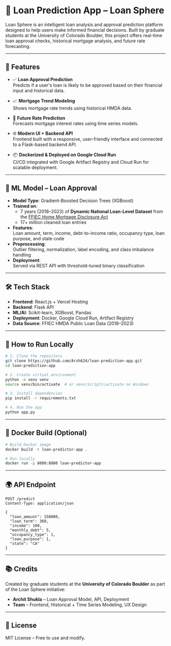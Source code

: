 
# 🏦 Loan Prediction App – Loan Sphere

Loan Sphere is an intelligent loan analysis and approval prediction platform designed to help users make informed financial decisions. Built by graduate students at the University of Colorado Boulder, this project offers real-time loan approval checks, historical mortgage analysis, and future rate forecasting.

---

## 🚀 Features

- ✅ **Loan Approval Prediction**  
  Predicts if a user's loan is likely to be approved based on their financial input and historical data.

- 📈 **Mortgage Trend Modeling**  
  Shows mortgage rate trends using historical HMDA data.

- 🔮 **Future Rate Prediction**  
  Forecasts mortgage interest rates using time series models.

- 🌐 **Modern UI + Backend API**  
  Frontend built with a responsive, user-friendly interface and connected to a Flask-based backend API.

- 📦 **Dockerized & Deployed on Google Cloud Run**  
  CI/CD integrated with Google Artifact Registry and Cloud Run for scalable deployment.

---

## 🧠 ML Model – Loan Approval

- **Model Type**: Gradient-Boosted Decision Trees (XGBoost)
- **Trained on**:  
  - 7 years (2018–2023) of **Dynamic National Loan-Level Dataset** from the [FFIEC Home Mortgage Disclosure Act](https://ffiec.cfpb.gov/data-publication/loan-level-datasets)
  - 17+ million cleaned loan entries
- **Features**:  
  Loan amount, term, income, debt-to-income ratio, occupancy type, loan purpose, and state code
- **Preprocessing**:  
  Outlier filtering, normalization, label encoding, and class imbalance handling
- **Deployment**:  
  Served via REST API with threshold-tuned binary classification

---

## 🛠️ Tech Stack

- **Frontend**: React.js + Vercel Hosting  
- **Backend**: Flask API  
- **ML/AI**: Scikit-learn, XGBoost, Pandas  
- **Deployment**: Docker, Google Cloud Run, Artifact Registry  
- **Data Source**: FFIEC HMDA Public Loan Data (2018–2023)

---

## 🧪 How to Run Locally

```bash
# 1. Clone the repository
git clone https://github.com/Arsh624/loan-prediction-app.git
cd loan-prediction-app

# 2. Create virtual environment
python -m venv venv
source venv/bin/activate  # or venv\Scripts\activate on Windows

# 3. Install dependencies
pip install -r requirements.txt

# 4. Run the app
python app.py
```

---

## 🐳 Docker Build (Optional)

```bash
# Build Docker image
docker build -t loan-predictor-app .

# Run locally
docker run -p 8080:8080 loan-predictor-app
```

---

## 🌍 API Endpoint

```
POST /predict
Content-Type: application/json

{
  "loan_amount": 150000,
  "loan_term": 360,
  "income": 100,
  "monthly_debt": 5,
  "occupancy_type": 1,
  "loan_purpose": 1,
  "state": "CA"
}
```

---

## 📚 Credits

Created by graduate students at the **University of Colorado Boulder** as part of the Loan Sphere initiative:
- **Archit Shukla** – Loan Approval Model, API, Deployment
- **Team** – Frontend, Historical + Time Series Modeling, UX Design

---

## 📄 License

MIT License – Free to use and modify.
